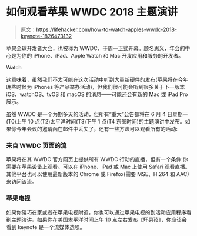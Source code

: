 # 如何观看苹果 WWDC 2018 主题演讲

> 原文：<https://lifehacker.com/how-to-watch-apples-wwdc-2018-keynote-1826473132>

苹果全球开发者大会，也被称为 WWDC，于周一正式开幕。顾名思义，年会的中心是为你的 iPhone、iPad、Apple Watch 和 Mac 开发应用和服务的开发者。

Watch

这意味着，虽然我们不太可能在这次活动中听到大量新硬件的发布(苹果将在今年晚些时候为 iPhones 等产品举办活动)，但我们很可能会听到很多关于下一版本 iOS、watchOS、tvOS 和 macOS 的消息——可能还会有新的 Mac 或 iPad Pro 展示。

虽然 WWDC 是一个为期多天的活动，但所有“重大”公告都将在 6 月 4 日星期一(T0)上午 10 点(T2)太平洋时间(T3)下午 1 点(T4 东部时间)的主题演讲中发布。如果你今年会议的邀请函在邮件中丢失了，还有一些方法可以观看所有的活动:

### 来自 WWDC 页面的流

苹果将在其 WWDC 官方网页上提供所有 WWDC 行动的直播，但有一个条件:你需要在苹果设备上观看。可以在 iPhone、iPad 或 Mac 上使用 Safari 观看直播。其他平台也可以使用最新版本的 Chrome 或 Firefox(需要 MSE、H.264 和 AAC)来访问该流。

### 苹果电视

如果你碰巧在家或者在苹果电视附近，你也可以通过苹果电视的到活动应用程序看到主题演讲。如果你在美国太平洋时间上午 10 点左右发布《坏男孩》，你应该会看到 keynote 是一个流媒体选项。